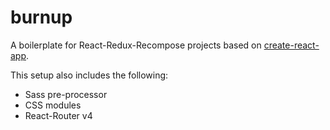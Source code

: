 # burnup

A boilerplate for React-Redux-Recompose projects based on [create-react-app](https://github.com/facebookincubator/create-react-app).

This setup also includes the following:
- Sass pre-processor
- CSS modules
- React-Router v4
